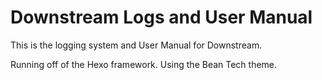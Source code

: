 # Downstream Logs and User Manual
This is the logging system and User Manual for Downstream.

Running off of the Hexo framework. Using the Bean Tech theme.
